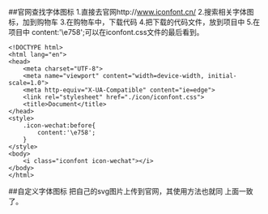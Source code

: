 ##官网查找字体图标
1.直接去官网http://www.iconfont.cn/
2.搜索相关字体图标，加到购物车
3.在购物车中，下载代码
4.把下载的代码文件，放到项目中
5.在项目中  content:'\e758';可以在iconfont.css文件的最后看到。
	
	<!DOCTYPE html>
	<html lang="en">
	<head>
	    <meta charset="UTF-8">
	    <meta name="viewport" content="width=device-width, initial-scale=1.0">
	    <meta http-equiv="X-UA-Compatible" content="ie=edge">
	    <link rel="stylesheet" href="./icon/iconfont.css">
	    <title>Document</title>
	</head>
	<style>
	    .icon-wechat:before{
	        content:'\e758';
	    }
	</style>
	<body>
	    <i class="iconfont icon-wechat"></i>
	</body>
	</html>
	

##自定义字体图标
把自己的svg图片上传到官网，其使用方法也就同 上面一致了。
